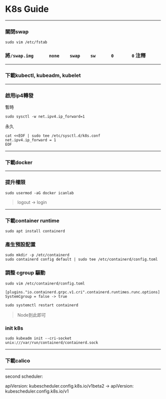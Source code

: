 # K8s Guide

---
### 關閉swap
```
sudo vim /etc/fstab 
```
### 將```/swap.img      none    swap    sw      0       0``` 注釋

---
### 下載kubectl, kubeadm, kubelet

---
### 啟用ip4轉發
暫時
```
sudo sysctl -w net.ipv4.ip_forward=1
```
永久
```
cat <<EOF | sudo tee /etc/sysctl.d/k8s.conf
net.ipv4.ip_forward = 1
EOF
```
---
### 下載docker
---
### 提升權限
```
sudo usermod -aG docker icanlab
```
>logout -> login

---
### 下載container runtime
```
sudo apt install containerd
```

### 產生預設配置
```
sudo mkdir -p /etc/containerd
sudo containerd config default | sudo tee /etc/containerd/config.toml
```
### 調整 cgroup 驅動
```
sudo vim /etc/containerd/config.toml
```
```
[plugins."io.containerd.grpc.v1.cri".containerd.runtimes.runc.options]
SystemCgroup = false -> true
```
```
sudo systemctl restart containerd
```
> Node到此即可
### init k8s
```
sudo kubeadm init --cri-socket unix:///var/run/containerd/containerd.sock
```
---
### 下載calico

---
second scheduler:


apiVersion: kubescheduler.config.k8s.io/v1beta2 -> apiVersion: kubescheduler.config.k8s.io/v1
